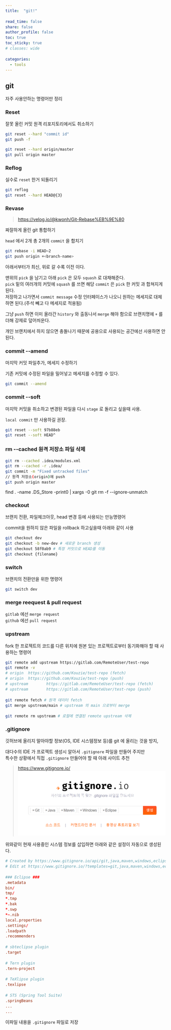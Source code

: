 ```yaml
---
title:  "git!"

read_time: false
share: false
author_profile: false
toc: true
toc_sticky: true
# classes: wide

categories:
  - tools
---
```


## git

자주 사용안하는 명령어만 정리

### Reset

잘못 올린 커밋 원격 리포지토리에서도 취소하기  

```sh
git reset --hard "commit id"
git push -f
```

```sh
git reset --hard origin/master
git pull origin master
```

### Reflog

실수로 `reset` 한거 되돌리기 

```sh
git reflog
git reset --hard HEAD@{3}
```

### Revase

> https://velog.io/@kwonh/Git-Rebase%EB%9E%80

짜잘하게 올린 git 통합하기

`head` 에서 2개 총 2개의 `commit` 을 합치기

```sh
git rebase -i HEAD~2
git push origin +<branch-name>
```

아래서부터가 최신, 위로 갈 수록 이전 이다.  

맨위의 `pick` 을 남기고 아래 `pick` 은 모두 `squash` 로 대채해준다.  
`pick` 밑의 여러개의 커밋에 `squash` 를 쓰면 해당 `commit` 은 `pick` 한 커밋 과 합쳐지게 된다.  
저장하고 나가면서 `commit message` 수정 인터페이스가 나오니 원하는 메세지로 대체하면 된다.(주석 빼고 다 메세지로 적용됨)

그냥 `push` 하면 이미 올라간 `history` 와 출동나서 `merge` 해야 함으로 브랜치명에 `+` 를 더해 강제로 덮어씌운다.

개인 브랜치에서 하지 않으면 충돌나기 때문에 공용으로 사용되는 공간에선 사용하면 안된다.  

### commit --amend

마지막 커밋 파일추가, 메세지 수정하기  

기존 커밋에 수정된 파일을 밀어넣고 메세지를 수정할 수 있다.  

```sh
git commit --amend
```

### commit --soft

마지막 커밋을 취소하고 변경된 파일을 다시 `stage` 로 돌리고 싶을때 사용.

`local commit` 만 사용하길 권장.

```sh
git reset --soft 97b88eb
git reset --soft HEAD^
```

### rm --cached 원격 저장소 파일 삭제  

```sh
git rm --cached .idea/modules.xml
git rm --cached -r .idea/
git commit -m "Fixed untracked files"
// 원격 저장소(origin)에 push
git push origin master
```

find . -name .DS_Store -print0 | xargs -0 git rm -f --ignore-unmatch

### checkout

브랜치 전환, 파일체크아웃, head 변경 등에 사용되는 만능명령어

commit을 원하지 않은 파일을 rollback 하고싶을때 아래와 같이 사용

```sh
git checkout dev
git checkout -b new-dev # 새로운 branch 생성
git checkout 58f0ab9 # 특정 커밋으로 HEAD를 이동
git checkout {filename}
```

### switch

브랜치의 전환만을 위한 명령어

```sh
git switch dev
```

### merge reequest & pull request  

`gitlab` 에선 `merge request`  
`github` 에선 `pull request`  

### upstream

fork 한 프로젝트의 코드를 다른 위치에 원본 있는 프로젝트로부터 동기화해야 할 때 사용하는 명령어  

```sh
git remote add upstream https://gitlab.com/RemoteUser/test-repo
git remote -v                                                     
# origin  https://github.com/Kouzie/test-repo (fetch)
# origin  https://github.com/Kouzie/test-repo (push)
# upstream        https://gitlab.com/RemoteUser/test-repo (fetch)
# upstream        https://gitlab.com/RemoteUser/test-repo (push)

git remote fetch # 원격 데이터 fetch
git merge upstream/main # upstream 의 main 으로부터 merge

git remote rm upstream # 로컬에 연결된 remote upstream 삭제
```



### .gitignore

깃허브에 올리지 말아야할 정보(OS, IDE 시스템정보 등)를 git 에 올리는 것을 방지,  

대다수의 IDE 가 프로젝트 생성시 알아서 `.gitignore` 파일을 만들어 주지만  
특수한 상황에서 직접 `.gitignore` 만들어야 할 때 아래 사이트 추천  

> <https://www.gitignore.io/>
![image26](/assets/Spring/image26.png)

위와같이 현재 사용중인 시스템 정보를 삽입하면 아래와 같은 설정이 자동으로 생성된다.  

```conf
# Created by https://www.gitignore.io/api/git,java,maven,windows,eclipse
# Edit at https://www.gitignore.io/?templates=git,java,maven,windows,eclipse

### Eclipse ###
.metadata
bin/
tmp/
*.tmp
*.bak
*.swp
*~.nib
local.properties
.settings/
.loadpath
.recommenders

# sbteclipse plugin
.target

# Tern plugin
.tern-project

# TeXlipse plugin
.texlipse

# STS (Spring Tool Suite)
.springBeans
...
...
```

이파일 내용을 `.gitignore` 파일로 저장  